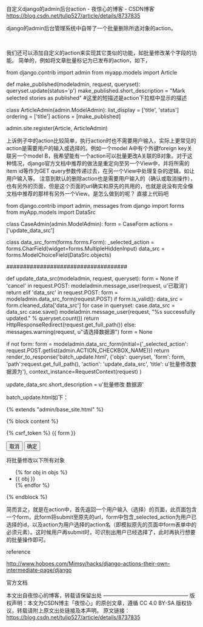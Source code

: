 自定义django的admin后台action - 夜惊心的博客 - CSDN博客 https://blog.csdn.net/tulip527/article/details/8737835

django的admin后台管理系统中自带了一个批量删除所选对象的action。



















<br>

我们还可以添加自定义的action来实现其它类似的功能，如批量修改某个字段的功能。
简单的，例如将文章批量标记为已发布的action，如下，


from django.contrib import admin
from myapp.models import Article
 
def make_published(modeladmin, request, queryset):
    queryset.update(status='p') 
make_published.short_description = "Mark selected stories as published"  #这里的短描述是action下拉框中显示的描述
 
class ArticleAdmin(admin.ModelAdmin):
    list_display = ['title', 'status']
    ordering = ['title']
    actions = [make_published]
 
admin.site.register(Article, ArticleAdmin)

上诉例子中的action比较简单，执行action时也不需要用户输入，实际上更常见的action是需要用户的输入或选择的。例如一个model A中有个外键foreign key关联另一个model B，我希望能有一个action可以批量更改A关联的B对象。对于这种情况，django官方文档中推荐的做法是重定向至另一个View中，并将所需的item id等作为GET query参数传递过去，在另一个View中处理复杂的逻辑，如让用户输入等。
注意到默认的删除action也是需要用户输入的（确认或取消操作），也有另外的页面，但是这个页面的url确实和原先的共用的，也就是说没有完全像文档中推荐的那样有另外一个View。是怎么做到的呢？
直接上代码吧

from django.contrib import admin, messages
from django import forms
from myApp.models import DataSrc
 
class CaseAdmin(admin.ModelAdmin):
  form = CaseForm
  actions = ['update_data_src']
 
  class data_src_form(forms.forms.Form):
    _selected_action = forms.CharField(widget=forms.MultipleHiddenInput)
    data_src = forms.ModelChoiceField(DataSrc.objects)
 
####################################
 
def update_data_src(modeladmin, request, queryset):
  form = None
  if 'cancel' in request.POST:
    modeladmin.message_user(request, u'已取消')
    return
  elif 'data_src' in request.POST:
    form = modeladmin.data_src_form(request.POST)
    if form.is_valid():
      data_src = form.cleaned_data['data_src']
      for case in queryset:
        case.data_src = data_src
        case.save()
      modeladmin.message_user(request, "%s successfully updated." % queryset.count())
      return HttpResponseRedirect(request.get_full_path())
    else:
      messages.warning(request, u"请选择数据源")
      form = None
 
  if not form:
    form  = modeladmin.data_src_form(initial={'_selected_action': request.POST.getlist(admin.ACTION_CHECKBOX_NAME)})
  return render_to_response('batch_update.html',
		                          {'objs': queryset, 'form': form, 'path':request.get_full_path(), 'action': 'update_data_src', 'title': u'批量修改数据源为'},
		                          context_instance=RequestContext(request)
		)
 
update_data_src.short_description = u'批量修改 数据源'

batch_update.html如下：

{% extends "admin/base_site.html" %}
 
{% block content %}
    <form method="post" action="{{ path }}">
        {% csrf_token %}
        {{ form }}
        <p>
            <input type="hidden" name="action" value="{{ action }}" />
            <input type="submit" name="cancel" value="取消" />
            <input type="submit" value="确定"/>
        </p>
    </form>
    <p>将批量修改以下所有对象</p>
    <ul>
        {% for obj in objs %}
            <li>{{ obj }}</li>
        {% endfor %}
    </ul>
{% endblock %}

简而言之，就是在action中，首先返回一个用户输入（选择）的页面，此页面包含一个form，此form将submit至原先的url，form中包含_selected_action为用户已选择的id，以及action为用户选择的action名（即模拟原先的页面中form表单中的必须元素）。这时候用户再submit时，可识别出用户已经选择了，此时再执行想要的批量操作即可。


reference

http://www.hoboes.com/Mimsy/hacks/django-actions-their-own-intermediate-page/django

官方文档

本文出自夜惊心的博客，转载请保留出处
————————————————
版权声明：本文为CSDN博主「夜惊心」的原创文章，遵循 CC 4.0 BY-SA 版权协议，转载请附上原文出处链接及本声明。
原文链接：https://blog.csdn.net/tulip527/article/details/8737835
